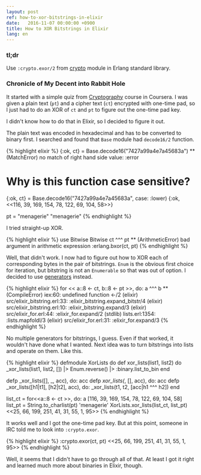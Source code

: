 ```yaml
---
layout: post
ref: how-to-xor-bitstrings-in-elixir
date:   2016-11-07 00:00:00 +0900
title: How to XOR Bitstrings in Elixir
lang: en
---
```


### tl;dr

Use `:crypto.exor/2` from [crypto](http://erlang.org/doc/man/crypto.html) module in Erlang standard library.

### Chronicle of My Decent into Rabbit Hole

It started with a simple quiz from [Cryptography](https://www.coursera.org/learn/crypto) course in Coursera. I was given a plain text (`pt`) and a cipher text (`ct`) encrypted with one-time pad, so I just had to do an XOR of `ct` and `pt` to figure out the one-time pad key.

I didn't know how to do that in Elixir, so I decided to figure it out.

The plain text was encoded in hexadecimal and has to be converted to binary first. I searched and found that `Base` module had `decode16/2` function. 

{% highlight elixir %}
{:ok, ct} = Base.decode16("7427a99a4e7a45683a")
** (MatchError) no match of right hand side value: :error

# Why is this function case sensitive?

{:ok, ct} = Base.decode16("7427a99a4e7a45683a", case: :lower)
{:ok, <<116, 39, 169, 154, 78, 122, 69, 104, 58>>}

pt = "menagerie"
"menagerie"
{% endhighlight %}

I tried straight-up XOR.

{% highlight elixir %}
use Bitwise
Bitwise
ct ^^^ pt
** (ArithmeticError) bad argument in arithmetic expression
    :erlang.bxor(ct, pt)
{% endhighlight %}

Well, that didn't work. I now had to figure out how to XOR each of corresponding bytes in the pair of bitstrings. `Enum` is the obvious first choice for iteration, but bitstring is not an `Enumerable` so that was out of option. I decided to use [generators](http://elixir-lang.org/getting-started/comprehensions.html) instead.

{% highlight elixir %}
for << a::8 <- ct, b::8 <- pt >>, do: a ^^^ b
** (CompileError) iex:60: undefined function <-/2
    (elixir) src/elixir_bitstring.erl:33: :elixir_bitstring.expand_bitstr/4
    (elixir) src/elixir_bitstring.erl:10: :elixir_bitstring.expand/3
    (elixir) src/elixir_for.erl:44: :elixir_for.expand/2
    (stdlib) lists.erl:1354: :lists.mapfoldl/3
    (elixir) src/elixir_for.erl:31: :elixir_for.expand/3
{% endhighlight %}

No multiple generators for bitstrings, I guess. Even if that worked, it wouldn't have done what I wanted. Next idea was to turn bitstrings into lists and operate on them. Like this.

{% highlight elixir %}
defmodule XorLists do
  def xor_lists(list1, list2) do
    _xor_lists(list1, list2, [])
    |> Enum.reverse() 
    |> :binary.list_to_bin
  end
  
  defp _xor_lists([], _, acc), do: acc
  defp _xor_lists(_, [], acc), do: acc
  defp _xor_lists([h1|t1], [h2|t2], acc), do: _xor_lists(t1, t2, [acc|h1 ^^^ h2])
end

list_ct = for<<a::8 <- ct >>, do: a
[116, 39, 169, 154, 78, 122, 69, 104, 58]
list_pt = String.to_charlist(pt)
'menagerie'
XorLists.xor_lists(list_ct, list_pt)
<<25, 66, 199, 251, 41, 31, 55, 1, 95>>
{% endhighlight %}

It works well and I got the one-time pad key. But at this point, someone in IRC told me to look into `:crypto.exor`.

{% highlight elixir %}
:crypto.exor(ct, pt)
<<25, 66, 199, 251, 41, 31, 55, 1, 95>>
{% endhighlight %}

Well, it seems that I didn't have to go through all of that. At least I got it right and learned much more about binaries in Elixir, though.